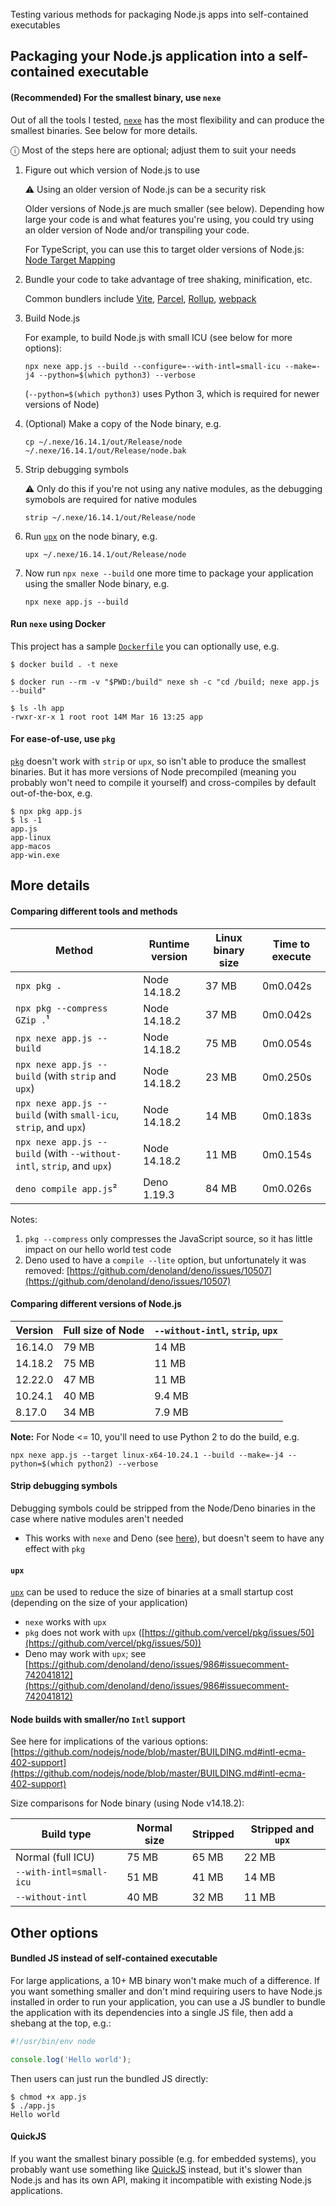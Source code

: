 Testing various methods for packaging Node.js apps into self-contained executables

## Packaging your Node.js application into a self-contained executable

#### (Recommended) For the smallest binary, use `nexe`

Out of all the tools I tested, [`nexe`](https://github.com/nexe/nexe) has the most flexibility and can produce the smallest binaries. See below for more details.

ⓘ Most of the steps here are optional; adjust them to suit your needs

1. Figure out which version of Node.js to use

   ⚠ Using an older version of Node.js can be a security risk

   Older versions of Node.js are much smaller (see below). Depending how large your code is and what features you're using, you could try using an older version of Node and/or transpiling your code.

   For TypeScript, you can use this to target older versions of Node.js: [Node Target Mapping](https://github.com/microsoft/TypeScript/wiki/Node-Target-Mapping)

1. Bundle your code to take advantage of tree shaking, minification, etc.

   Common bundlers include [Vite](https://vitejs.dev/), [Parcel](https://parceljs.org/), [Rollup](https://rollupjs.org/), [webpack](https://webpack.js.org/)

1. Build Node.js

   For example, to build Node.js with small ICU (see below for more options):

   ```
   npx nexe app.js --build --configure=--with-intl=small-icu --make=-j4 --python=$(which python3) --verbose
   ```

   (`--python=$(which python3)` uses Python 3, which is required for newer versions of Node)

1. (Optional) Make a copy of the Node binary, e.g.

   ```
   cp ~/.nexe/16.14.1/out/Release/node ~/.nexe/16.14.1/out/Release/node.bak
   ```

1. Strip debugging symbols

   ⚠ Only do this if you're not using any native modules, as the debugging symobols are required for native modules

   ```
   strip ~/.nexe/16.14.1/out/Release/node
   ```

1. Run [`upx`](https://upx.github.io/) on the node binary, e.g.

   ```
   upx ~/.nexe/16.14.1/out/Release/node
   ```

1. Now run `npx nexe --build` one more time to package your application using the smaller Node binary, e.g.

   ```
   npx nexe app.js --build
   ```

#### Run `nexe` using Docker

This project has a sample [`Dockerfile`](Dockerfile) you can optionally use, e.g.

```
$ docker build . -t nexe

$ docker run --rm -v "$PWD:/build" nexe sh -c "cd /build; nexe app.js --build"

$ ls -lh app
-rwxr-xr-x 1 root root 14M Mar 16 13:25 app
```

#### For ease-of-use, use `pkg`

[`pkg`](https://github.com/vercel/pkg) doesn't work with `strip` or `upx`, so isn't able to produce the smallest binaries. But it has more versions of Node precompiled (meaning you probably won't need to compile it yourself) and cross-compiles by default out-of-the-box, e.g.

```
$ npx pkg app.js
$ ls -1
app.js
app-linux
app-macos
app-win.exe
```

## More details

#### Comparing different tools and methods

| Method                                                                | Runtime version | Linux binary size | Time to execute |
| --------------------------------------------------------------------- | --------------- | ----------------- | --------------- |
| `npx pkg .`                                                           | Node 14.18.2    | 37 MB             | 0m0.042s        |
| `npx pkg --compress GZip .`¹                                          | Node 14.18.2    | 37 MB             | 0m0.042s        |
| `npx nexe app.js --build`                                             | Node 14.18.2    | 75 MB             | 0m0.054s        |
| `npx nexe app.js --build` (with `strip` and `upx`)                    | Node 14.18.2    | 23 MB             | 0m0.250s        |
| `npx nexe app.js --build` (with `small-icu`, `strip`, and `upx`)      | Node 14.18.2    | 14 MB             | 0m0.183s        |
| `npx nexe app.js --build` (with `--without-intl`, `strip`, and `upx`) | Node 14.18.2    | 11 MB             | 0m0.154s        |
| `deno compile app.js`²                                                | Deno 1.19.3     | 84 MB             | 0m0.026s        |

Notes:

1. `pkg --compress` only compresses the JavaScript source, so it has little impact on our hello world test code
1. Deno used to have a `compile --lite` option, but unfortunately it was removed: [https://github.com/denoland/deno/issues/10507](https://github.com/denoland/deno/issues/10507)

#### Comparing different versions of Node.js

| Version | Full size of Node | `--without-intl`, `strip`, `upx` |
| ------- | ----------------- | -------------------------------- |
| 16.14.0 | 79 MB             | 14 MB                            |
| 14.18.2 | 75 MB             | 11 MB                            |
| 12.22.0 | 47 MB             | 11 MB                            |
| 10.24.1 | 40 MB             | 9.4 MB                           |
| 8.17.0  | 34 MB             | 7.9 MB                           |

**Note:** For Node <= 10, you'll need to use Python 2 to do the build, e.g.

```
npx nexe app.js --target linux-x64-10.24.1 --build --make=-j4 --python=$(which python2) --verbose
```

#### Strip debugging symbols

Debugging symbols could be stripped from the Node/Deno binaries in the case where native modules aren't needed

- This works with `nexe` and Deno (see [here](https://github.com/denoland/deno/issues/9198#issuecomment-764007074)), but doesn't seem to have any effect with `pkg`

#### `upx`

[`upx`](https://upx.github.io/) can be used to reduce the size of binaries at a small startup cost (depending on the size of your application)

- `nexe` works with `upx`
- `pkg` does not work with `upx` ([https://github.com/vercel/pkg/issues/50](https://github.com/vercel/pkg/issues/50))
- Deno may work with `upx`; see [https://github.com/denoland/deno/issues/986#issuecomment-742041812](https://github.com/denoland/deno/issues/986#issuecomment-742041812)

#### Node builds with smaller/no `Intl` support

See here for implications of the various options: [https://github.com/nodejs/node/blob/master/BUILDING.md#intl-ecma-402-support](https://github.com/nodejs/node/blob/master/BUILDING.md#intl-ecma-402-support)

Size comparisons for Node binary (using Node v14.18.2):

| Build type              | Normal size | Stripped | Stripped and `upx` |
| ----------------------- | ----------- | -------- | ------------------ |
| Normal (full ICU)       | 75 MB       | 65 MB    | 22 MB              |
| `--with-intl=small-icu` | 51 MB       | 41 MB    | 14 MB              |
| `--without-intl`        | 40 MB       | 32 MB    | 11 MB              |

## Other options

#### Bundled JS instead of self-contained executable

For large applications, a 10+ MB binary won't make much of a difference. If you want something smaller and don't mind requiring users to have Node.js installed in order to run your application, you can use a JS bundler to bundle the application with its dependencies into a single JS file, then add a shebang at the top, e.g.:

```javascript
#!/usr/bin/env node

console.log('Hello world');
```

Then users can just run the bundled JS directly:

```
$ chmod +x app.js
$ ./app.js
Hello world
```

#### QuickJS

If you want the smallest binary possible (e.g. for embedded systems), you probably want use something like [QuickJS](https://bellard.org/quickjs/) instead, but it's slower than Node.js and has its own API, making it incompatible with existing Node.js applications.
